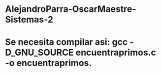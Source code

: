 # AlejandroParra-OscarMaestre-Sistemas-2
# Se necesita compilar asi: gcc -D_GNU_SOURCE encuentraprimos.c -o encuentraprimos.